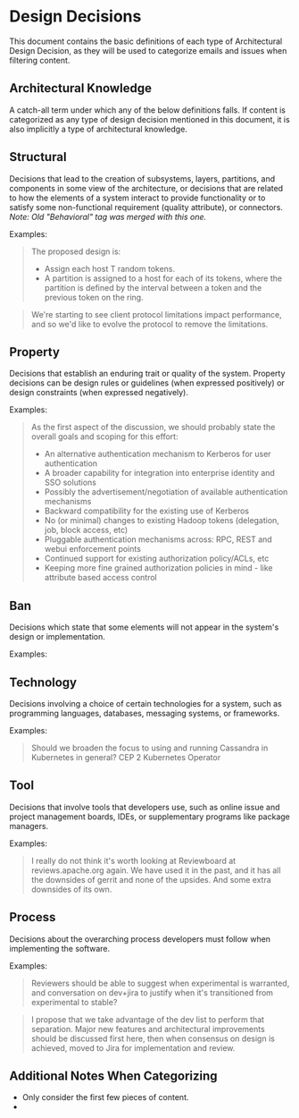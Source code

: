 # Design Decisions

This document contains the basic definitions of each type of Architectural Design Decision, as they will be used to categorize emails and issues when filtering content.

## Architectural Knowledge

A catch-all term under which any of the below definitions falls. If content is categorized as any type of design decision mentioned in this document, it is also implicitly a type of architectural knowledge.

## Structural

Decisions that lead to the creation of subsystems, layers, partitions, and components in some view of the architecture, or decisions that are related to how the elements of a system interact to provide functionality or to satisfy some non-functional requirement (quality attribute), or connectors. *Note: Old "Behavioral" tag was merged with this one.*

Examples:

> The proposed design is:
> * Assign each host T random tokens.
> * A partition is assigned to a host for each of its tokens, where the
> partition is defined by the interval between a token and the previous token on the ring.

> We're starting to see client protocol limitations impact performance, and so we'd like to evolve the protocol to remove the limitations.

## Property

Decisions that establish an enduring trait or quality of the system. Property decisions can be design rules or guidelines (when expressed positively) or design constraints (when expressed negatively).

Examples:

> As the first aspect of the discussion, we should probably state the overall goals and scoping for this effort:
> * An alternative authentication mechanism to Kerberos for user authentication
> * A broader capability for integration into enterprise identity and SSO solutions
> * Possibly the advertisement/negotiation of available authentication mechanisms
> * Backward compatibility for the existing use of Kerberos
> * No (or minimal) changes to existing Hadoop tokens (delegation, job, block access, etc)
> * Pluggable authentication mechanisms across: RPC, REST and webui enforcement points
> * Continued support for existing authorization policy/ACLs, etc
> * Keeping more fine grained authorization policies in mind - like attribute based access control



## Ban

Decisions which state that some elements will not appear in the system's design or implementation.

Examples:

> 

## Technology

Decisions involving a choice of certain technologies for a system, such as programming languages, databases, messaging systems, or frameworks.

Examples:

> Should we broaden the focus to using and running Cassandra in Kubernetes in general? CEP 2 Kubernetes Operator

## Tool

Decisions that involve tools that developers use, such as online issue and project management boards, IDEs, or supplementary programs like package managers.

Examples:

> I really do not think it's worth looking at Reviewboard at reviews.apache.org again.  We have used it in the past, and it has all the downsides of gerrit and none of the upsides.  And some extra downsides of its own.

## Process

Decisions about the overarching process developers must follow when implementing the software.

Examples:

> Reviewers should be able to suggest when experimental is warranted, and conversation on dev+jira to justify when it's transitioned from experimental to stable?

> I propose that we take advantage of the dev list to perform that
> separation.  Major new features and architectural improvements should be discussed first here, then when consensus on design is achieved, moved to Jira for implementation and review.



## Additional Notes When Categorizing

- Only consider the first few pieces of content.
- 